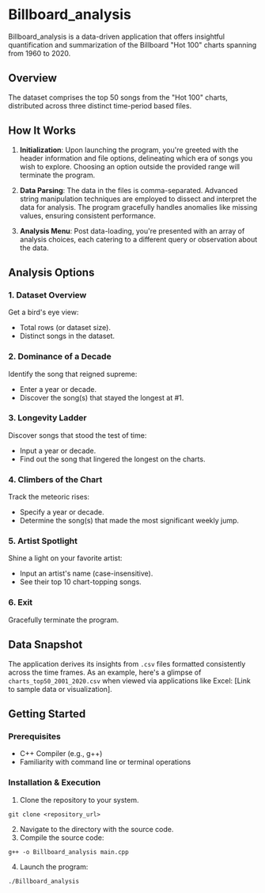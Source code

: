 

# Billboard_analysis

Billboard_analysis is a data-driven application that offers insightful quantification and summarization of the Billboard "Hot 100" charts spanning from 1960 to 2020. 

## Overview

The dataset comprises the top 50 songs from the "Hot 100" charts, distributed across three distinct time-period based files. 
## How It Works

1. **Initialization**: Upon launching the program, you're greeted with the header information and file options, delineating which era of songs you wish to explore. Choosing an option outside the provided range will terminate the program.

2. **Data Parsing**: The data in the files is comma-separated. Advanced string manipulation techniques are employed to dissect and interpret the data for analysis. The program gracefully handles anomalies like missing values, ensuring consistent performance.

3. **Analysis Menu**: Post data-loading, you're presented with an array of analysis choices, each catering to a different query or observation about the data.

## Analysis Options

### 1. Dataset Overview
Get a bird's eye view:
- Total rows (or dataset size).
- Distinct songs in the dataset.

### 2. Dominance of a Decade
Identify the song that reigned supreme:
- Enter a year or decade.
- Discover the song(s) that stayed the longest at #1.

### 3. Longevity Ladder
Discover songs that stood the test of time:
- Input a year or decade.
- Find out the song that lingered the longest on the charts.

### 4. Climbers of the Chart
Track the meteoric rises:
- Specify a year or decade.
- Determine the song(s) that made the most significant weekly jump.

### 5. Artist Spotlight
Shine a light on your favorite artist:
- Input an artist's name (case-insensitive).
- See their top 10 chart-topping songs.

### 6. Exit
Gracefully terminate the program.

## Data Snapshot

The application derives its insights from `.csv` files formatted consistently across the time frames. As an example, here's a glimpse of `charts_top50_2001_2020.csv` when viewed via applications like Excel: [Link to sample data or visualization].

## Getting Started

### Prerequisites
- C++ Compiler (e.g., g++)
- Familiarity with command line or terminal operations

### Installation & Execution
1. Clone the repository to your system.
```
git clone <repository_url>
```
2. Navigate to the directory with the source code.
3. Compile the source code:
```
g++ -o Billboard_analysis main.cpp
```
4. Launch the program:
```
./Billboard_analysis
```

